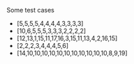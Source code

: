 Some test cases
- [5,5,5,5,4,4,4,4,3,3,3,3]
- [10,6,5,5,5,3,3,3,2,2,2,2]
- [12,13,1,15,11,17,16,3,15,11,13,4,2,16,15]
- [2,2,2,3,4,4,4,5,6]
- [14,10,10,10,10,10,10,10,10,10,10,10,8,9,19]
